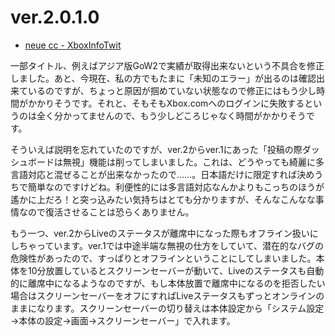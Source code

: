 # ver.2.0.1.0

* [neue cc - XboxInfoTwit](http://neue.cc/software/xboxinfotwit "neue cc - XboxInfoTwit")

一部タイトル、例えばアジア版GoW2で実績が取得出来ないという不具合を修正しました。あと、今現在、私の方でもたまに「未知のエラー」が出るのは確認出来ているのですが、ちょっと原因が掴めていない状態なので修正にはもう少し時間がかかりそうです。それと、そもそもXbox.comへのログインに失敗するというのは全く分かってませんので、もう少しどころじゃなく時間がかかりそうです。

そういえば説明を忘れていたのですが、ver.2からver.1にあった「投稿の際ダッシュボードは無視」機能は削ってしまいました。これは、どうやっても綺麗に多言語対応と混ぜることが出来なかったので……。日本語だけに限定すれば決めうちで簡単なのですけどね。利便性的には多言語対応なんかよりもこっちのほうが遙かに上だろ！と突っ込みたい気持ちはとても分かりますが、そんなこんなな事情なので復活させることは恐らくありません。

もう一つ、ver.2からLiveのステータスが離席中になった際もオフライン扱いにしちゃっています。ver.1では中途半端な無視の仕方をしていて、潜在的なバグの危険性があったので、すっぱりとオフラインということにしてしまいました。本体を10分放置しているとスクリーンセーバーが動いて、Liveのステータスも自動的に離席中になるようなのですが、もし本体放置で離席中になるのを拒否したい場合はスクリーンセーバーをオフにすればLiveステータスもずっとオンラインのままになります。スクリーンセーバーの切り替えは本体設定から「システム設定→本体の設定→画面→スクリーンセーバー」で入れます。